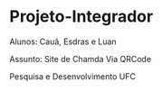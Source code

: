 # Projeto-Integrador 

Alunos: Cauâ, Esdras e Luan

Assunto: Site de Chamda Via QRCode

Pesquisa e Desenvolvimento UFC
